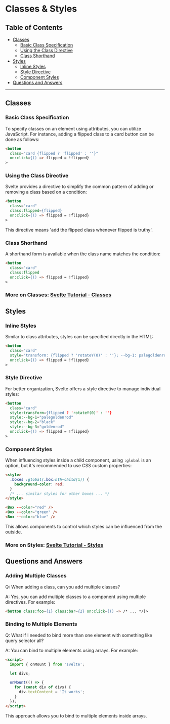 # Classes & Styles

## Table of Contents
- [Classes](#classes)
  - [Basic Class Specification](#basic-class-specification)
  - [Using the Class Directive](#using-the-class-directive)
  - [Class Shorthand](#class-shorthand)
- [Styles](#styles)
  - [Inline Styles](#inline-styles)
  - [Style Directive](#style-directive)
  - [Component Styles](#component-styles)
- [Questions and Answers](#questions-and-answers)

---

## Classes

### Basic Class Specification

To specify classes on an element using attributes, you can utilize JavaScript. For instance, adding a flipped class to a card button can be done as follows:

```html
<button
  class="card {flipped ? 'flipped' : ''}"
  on:click={() => flipped = !flipped}
>
```

### Using the Class Directive

Svelte provides a directive to simplify the common pattern of adding or removing a class based on a condition:

```html
<button
  class="card"
  class:flipped={flipped}
  on:click={() => flipped = !flipped}
>
```

This directive means 'add the flipped class whenever flipped is truthy'.

### Class Shorthand

A shorthand form is available when the class name matches the condition:

```html
<button
  class="card"
  class:flipped
  on:click={() => flipped = !flipped}
>
```

### More on Classes: [Svelte Tutorial - Classes](https://learn.svelte.dev/tutorial/classes)

## Styles

### Inline Styles

Similar to class attributes, styles can be specified directly in the HTML:

```html
<button
  class="card"
  style="transform: {flipped ? 'rotateY(0)' : ''}; --bg-1: palegoldenrod; --bg-2: black; --bg-3: goldenrod"
  on:click={() => flipped = !flipped}
>
```

### Style Directive

For better organization, Svelte offers a style directive to manage individual styles:

```html
<button
  class="card"
  style:transform={flipped ? 'rotateY(0)' : ''}
  style:--bg-1="palegoldenrod"
  style:--bg-2="black"
  style:--bg-3="goldenrod"
  on:click={() => flipped = !flipped}
>
```

### Component Styles

When influencing styles inside a child component, using `:global` is an option, but it's recommended to use CSS custom properties:

```html
<style>
  .boxes :global(.box:nth-child(1)) {
    background-color: red;
  }
  /* ... similar styles for other boxes ... */
</style>

<Box --color="red" />
<Box --color="green" />
<Box --color="blue" />
```

This allows components to control which styles can be influenced from the outside.

### More on Styles: [Svelte Tutorial - Styles](https://learn.svelte.dev/tutorial/styles)

## Questions and Answers

### Adding Multiple Classes

Q: When adding a class, can you add multiple classes?

A: Yes, you can add multiple classes to a component using multiple directives. For example:

```html
<button class:foo={1} class:bar={2} on:click={() => /* ... */}>
```

### Binding to Multiple Elements

Q: What if I needed to bind more than one element with something like query selector all?

A: You can bind to multiple elements using arrays. For example:

```html
<script>
  import { onMount } from 'svelte';

  let divs;

  onMount(() => {
    for (const div of divs) {
      div.textContent = 'It works';
    }
  });
</script>
```

This approach allows you to bind to multiple elements inside arrays.
